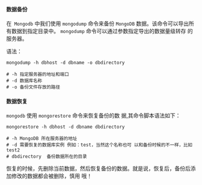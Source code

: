 #### 数据备份

在` Mongodb` 中我们使用 `mongodump` 命令来备份 `MongoDB` 数据。该命令可以导出所有数据到指定目录中。
 `mongodump` 命令可以通过参数指定导出的数据量级转存 的服务器。 

语法：

```shell
mongodump -h dbhost -d dbname -o dbdirectory 

# -h 指定服务器的地址和端口 
# -d 数据库名称
# -o 备份文件存放的路径
```

#### 数据恢复

`mongodb` 使用 `mongorestore` 命令来恢复备份的数 据,其命令脚本语法如下： 

```shell
mongorestore -h dbhost -d dbname dbdirectory 

# -h MongoDB 所在服务器的地址
# -d 需要恢复的数据库实例 例如：test，当然这个名称也可 以和备份时候的不一样，比如 test2
# dbdirectory  备份数据所在的目录
```

恢复的时候，先删除当前数据，然后恢复备份的数据。就是说，恢复后，备份后添加修改的数据都会被删除，慎用
哦！ 
